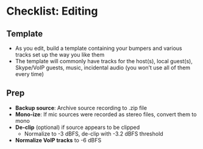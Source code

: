 # Checklist: Editing

## Template

* As you edit, build a template containing your bumpers and various tracks set up the way you like them
* The template will commonly have tracks for the host(s), local guest(s), Skype/VoIP guests, music, incidental audio (you won’t use all of them every time)

## Prep

* **Backup source**: Archive source recording to .zip file
* **Mono-ize**: If mic sources were recorded as stereo files, convert them to mono
* **De-clip** (optional) if source appears to be clipped
    * Normalize to -3 dBFS, de-clip with -3.2 dBFS threshold
* **Normalize VoIP tracks** to -6 dBFS
